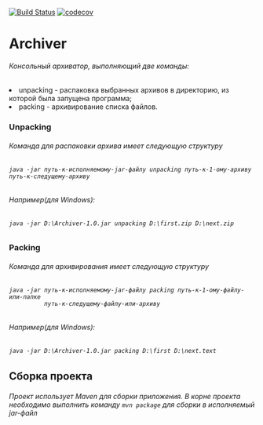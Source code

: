 [![Build Status](https://travis-ci.org/ValentinKalinin1989/Archiver.svg?branch=master)](https://travis-ci.org/ValentinKalinin1989/Archiver)
[![codecov](https://codecov.io/gh/ValentinKalinin1989/Archiver/branch/master/graph/badge.svg)](https://codecov.io/gh/ValentinKalinin1989/Archiver)
<h1>Archiver</h1>
    <h6>Консольный  архиватор, выполняющий две команды:</h6>
        <li> unpacking - распаковка выбранных архивов в директорию, из которой была запущена программа;
        <li> packing - архивирование списка файлов.        
    <h3>Unpacking</h3>
        <h6>Команда для распаковки архива имеет следующую структуру</h6>
        <h6><code>java -jar путь-к-исполняемому-jar-файлу unpacking путь-к-1-ому-архиву путь-к-следущему-архиву</code></h6>
        <h6>Например(для Windows):</h6>
        <h6><code>java -jar D:\Archiver-1.0.jar unpacking D:\first.zip D:\next.zip</code></h6>    
    <h3>Packing</h3>
         <h6>Команда для архивирования имеет следующую структуру</h6>
         <h6><code>java -jar путь-к-исполняемому-jar-файлу packing путь-к-1-ому-файлу-или-папке
          путь-к-следущему-файлу-или-архиву</code></h6>
         <h6>Например(для Windows):</h6>
         <h6><code>java -jar D:\Archiver-1.0.jar packing D:\first D:\next.text</code></h6>
        
<h2>Сборка проекта</h2>
    <h6>Проект использует Maven для сборки приложения. В корне проекта  необходимо выполнить
    команду <code>mvn package</code> для сборки в исполняемый jar-файл</h6>